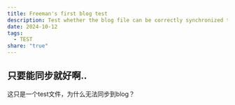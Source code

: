 ```yaml
---
title: Freeman's first blog test
description: Test whether the blog file can be correctly synchronized to astro
date: 2024-10-12
tags:
  - TEST
share: "true"
---
```

## 只要能同步就好啊..
这只是一个test文件，为什么无法同步到blog？